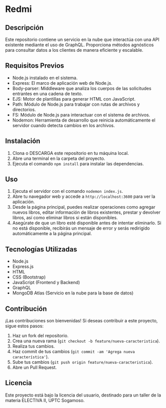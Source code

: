 # Redmi

## Descripción
Este repositorio contiene un servicio en la nube que interactúa con una API existente mediante el uso de GraphQL. Proporciona métodos agnósticos para consultar datos a los clientes de manera eficiente y escalable.

## Requisitos Previos
- Node.js instalado en el sistema.
- Express: El marco de aplicación web de Node.js.
- Body-parser: Middleware que analiza los cuerpos de las solicitudes entrantes en una cadena de texto.
- EJS: Motor de plantillas para generar HTML con JavaScript.
- Path: Módulo de Node.js para trabajar con rutas de archivos y directorios.
- FS: Módulo de Node.js para interactuar con el sistema de archivos.
- Nodemon: Herramienta de desarrollo que reinicia automáticamente el servidor cuando detecta cambios en los archivos.

## Instalación
1. Clona o DESCARGA este repositorio en tu máquina local.
2. Abre una terminal en la carpeta del proyecto.
3. Ejecuta el comando `npm install` para instalar las dependencias.

## Uso
1. Ejecuta el servidor con el comando `nodemon index.js`.
2. Abre tu navegador web y accede a `http://localhost:3600` para ver la aplicación.
3. Desde la página principal, puedes realizar operaciones como agregar nuevos libros, editar información de libros existentes, prestar y devolver libros, así como eliminar libros si están disponibles.
4. Asegúrate de que un libro esté disponible antes de intentar eliminarlo. Si no está disponible, recibirás un mensaje de error y serás redirigido automáticamente a la página principal.

## Tecnologías Utilizadas
- Node.js
- Express.js
- HTML
- CSS (Bootstrap)
- JavaScript (Frontend y Backend)
- GraphQL
- MongoDB Atlas (Servicio en la nube para la base de datos)

## Contribución
¡Las contribuciones son bienvenidas! Si deseas contribuir a este proyecto, sigue estos pasos:
1. Haz un fork del repositorio.
2. Crea una nueva rama (`git checkout -b feature/nueva-caracteristica`).
3. Realiza tus cambios.
4. Haz commit de tus cambios (`git commit -am 'Agrega nueva característica'`).
5. Sube tus cambios (`git push origin feature/nueva-caracteristica`).
6. Abre un Pull Request.

## Licencia
Este proyecto está bajo la licencia del usuario, destinado para un taller de la materia ELECTIVA II, UPTC Sogamoso.
